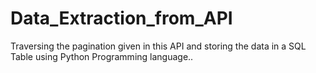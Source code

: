 # Data_Extraction_from_API
Traversing the pagination given in this API and storing the data in a SQL Table using Python Programming language..
